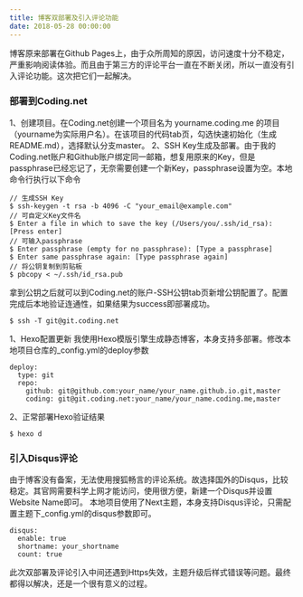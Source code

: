 ```yaml
---
title: 博客双部署及引入评论功能
date: 2018-05-28 00:00:00
---
```

博客原来部署在Github Pages上，由于众所周知的原因，访问速度十分不稳定，严重影响阅读体验。而且由于第三方的评论平台一直在不断关闭，所以一直没有引入评论功能。这次把它们一起解决。

### 部署到Coding.net
1、创建项目。在Coding.net创建一个项目名为 yourname.coding.me 的项目（yourname为实际用户名）。在该项目的代码tab页，勾选快速初始化（生成README.md），选择默认分支master。
2、SSH Key生成及部署。由于我的Coding.net账户和Github账户绑定同一邮箱，想复用原来的Key，但是passphrase已经忘记了，无奈需要创建一个新Key，passphrase设置为空。本地命令行执行以下命令
```
// 生成SSH Key
$ ssh-keygen -t rsa -b 4096 -C "your_email@example.com"
// 可自定义Key文件名
$ Enter a file in which to save the key (/Users/you/.ssh/id_rsa): [Press enter]
// 可输入passphrase
$ Enter passphrase (empty for no passphrase): [Type a passphrase]
$ Enter same passphrase again: [Type passphrase again]
// 将公钥复制到剪贴板
$ pbcopy < ~/.ssh/id_rsa.pub
```
拿到公钥之后就可以到Coding.net的账户-SSH公钥tab页新增公钥配置了。配置完成后本地验证连通性，如果结果为success即部署成功。

```
$ ssh -T git@git.coding.net
```
1、Hexo配置更新
我使用Hexo模版引擎生成静态博客，本身支持多部署。修改本地项目仓库的_config.yml的deploy参数
```
deploy:
  type: git
  repo: 
    github: git@github.com:your_name/your_name.github.io.git,master
    coding: git@git.coding.net:your_name/your_name.coding.me,master
```
2、正常部署Hexo验证结果
```
$ hexo d
```
### 引入Disqus评论
由于博客没有备案，无法使用搜狐畅言的评论系统。故选择国外的Disqus，比较稳定。其官网需要科学上网才能访问，使用很方便，新建一个Disqus并设置Website Name即可。
本地项目使用了Next主题，本身支持Disqus评论，只需配置主题下_config.yml的disqus参数即可。
```
disqus:
  enable: true
  shortname: your_shortname
  count: true
```
此次双部署及评论引入中间还遇到Https失效，主题升级后样式错误等问题。最终都得以解决，还是一个很有意义的过程。